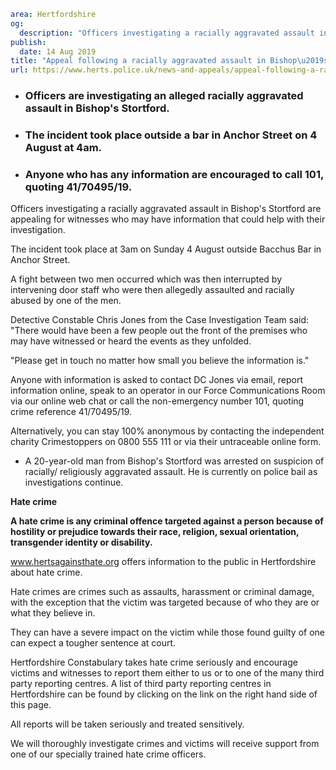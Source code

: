 ```yaml
area: Hertfordshire
og:
  description: "Officers investigating a racially aggravated assault in Bishop\u2019s Stortford are appealing for witnesses who may have information that could help with their investigation."
publish:
  date: 14 Aug 2019
title: "Appeal following a racially aggravated assault in Bishop\u2019s Stortford"
url: https://www.herts.police.uk/news-and-appeals/appeal-following-a-racially-aggravated-assault-in-bishops-stortford-0626a
```

* ### Officers are investigating an alleged racially aggravated assault in Bishop's Stortford.

 * ### The incident took place outside a bar in Anchor Street on 4 August at 4am.

 * ### Anyone who has any information are encouraged to call 101, quoting 41/70495/19.

Officers investigating a racially aggravated assault in Bishop's Stortford are appealing for witnesses who may have information that could help with their investigation.

 The incident took place at 3am on Sunday 4 August outside Bacchus Bar in Anchor Street.

 A fight between two men occurred which was then interrupted by intervening door staff who were then allegedly assaulted and racially abused by one of the men.

 Detective Constable Chris Jones from the Case Investigation Team said: "There would have been a few people out the front of the premises who may have witnessed or heard the events as they unfolded.

 "Please get in touch no matter how small you believe the information is."

Anyone with information is asked to contact DC Jones via email, report information online, speak to an operator in our Force Communications Room via our online web chat or call the non-emergency number 101, quoting crime reference 41/70495/19.

Alternatively, you can stay 100% anonymous by contacting the independent charity Crimestoppers on 0800 555 111 or via their untraceable online form.

 * A 20-year-old man from Bishop's Stortford was arrested on suspicion of racially/ religiously aggravated assault. He is currently on police bail as investigations continue.

**Hate crime**

**A hate crime is any criminal offence targeted against a person because of hostility or prejudice towards their race, religion, sexual orientation, transgender identity or disability.**

www.hertsagainsthate.org offers information to the public in Hertfordshire about hate crime.

Hate crimes are crimes such as assaults, harassment or criminal damage, with the exception that the victim was targeted because of who they are or what they believe in.

They can have a severe impact on the victim while those found guilty of one can expect a tougher sentence at court.

Hertfordshire Constabulary takes hate crime seriously and encourage victims and witnesses to report them either to us or to one of the many third party reporting centres. A list of third party reporting centres in Hertfordshire can be found by clicking on the link on the right hand side of this page.

All reports will be taken seriously and treated sensitively.

We will thoroughly investigate crimes and victims will receive support from one of our specially trained hate crime officers.
